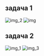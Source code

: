 ## задача 1
![img_2](https://user-images.githubusercontent.com/82978703/229489702-4e9651c1-d126-4b53-8491-e926b7a69b7f.png)
![img](https://user-images.githubusercontent.com/82978703/229489722-86b5bd14-38cb-4e78-af73-2ad1d9857a37.png)
## задача 2
![img_1](https://user-images.githubusercontent.com/82978703/229489735-1fd328ed-1d12-4355-9099-57e0f2e25855.png)
![img_3](https://user-images.githubusercontent.com/82978703/229489683-5defc865-dad7-4635-bf96-6d41f934dd19.png)
